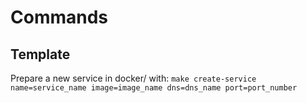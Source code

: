 # Commands

## Template

Prepare a new service in docker/<service> with: `make create-service name=service_name image=image_name dns=dns_name port=port_number`

